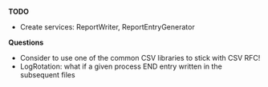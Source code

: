 **TODO**
- Create services: ReportWriter, ReportEntryGenerator

**Questions**
- Consider to use one of the common CSV libraries to stick with CSV RFC!
- LogRotation: what if a given process END entry written in the subsequent files